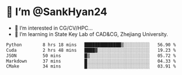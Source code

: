 # 👋 I’m @SankHyan24

- 👀 I’m interested in CG/CV/HPC...
- 🌱 I’m learning in State Key Lab of CAD&CG, Zhejiang University.

<!---
SankHyan24/SankHyan24 is a ✨ special ✨ repository because its `README.md` (this file) appears on your GitHub profile.
You can click the Preview link to take a look at your changes.
--->
<!--START_SECTION:waka-->

```txt
Python        8 hrs 18 mins   ██████████████▒░░░░░░░░░░   56.90 %
Cuda          2 hrs 48 mins   ████▓░░░░░░░░░░░░░░░░░░░░   19.23 %
JSON          50 mins         █▒░░░░░░░░░░░░░░░░░░░░░░░   05.72 %
Markdown      37 mins         █░░░░░░░░░░░░░░░░░░░░░░░░   04.33 %
CMake         34 mins         █░░░░░░░░░░░░░░░░░░░░░░░░   03.91 %
```

<!--END_SECTION:waka-->
